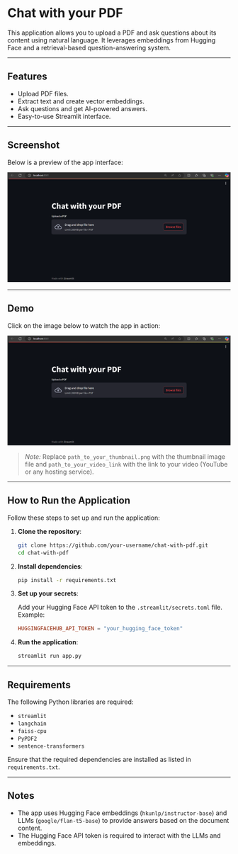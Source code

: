 # Chat with your PDF

This application allows you to upload a PDF and ask questions about its content using natural language. It leverages embeddings from Hugging Face and a retrieval-based question-answering system.

---

## Features

- Upload PDF files.
- Extract text and create vector embeddings.
- Ask questions and get AI-powered answers.
- Easy-to-use Streamlit interface.

---

## Screenshot

Below is a preview of the app interface:

![App Screenshot](assets/app-face.png)

---

## Demo

Click on the image below to watch the app in action:

[![Watch the demo video](assets/app-face.png)](assets/demo_video.mp4)

> _Note:_ Replace `path_to_your_thumbnail.png` with the thumbnail image file and `path_to_your_video_link` with the link to your video (YouTube or any hosting service).

---

## How to Run the Application

Follow these steps to set up and run the application:

1. **Clone the repository**:

   ```bash
   git clone https://github.com/your-username/chat-with-pdf.git
   cd chat-with-pdf
   ```

2. **Install dependencies**:

   ```bash
   pip install -r requirements.txt
   ```

3. **Set up your secrets**:

   Add your Hugging Face API token to the `.streamlit/secrets.toml` file. Example:

   ```toml
   HUGGINGFACEHUB_API_TOKEN = "your_hugging_face_token"
   ```

4. **Run the application**:

   ```bash
   streamlit run app.py
   ```

---

## Requirements

The following Python libraries are required:

- `streamlit`
- `langchain`
- `faiss-cpu`
- `PyPDF2`
- `sentence-transformers`

Ensure that the required dependencies are installed as listed in `requirements.txt`.

---

## Notes

- The app uses Hugging Face embeddings (`hkunlp/instructor-base`) and LLMs (`google/flan-t5-base`) to provide answers based on the document content.
- The Hugging Face API token is required to interact with the LLMs and embeddings.
